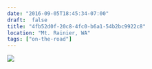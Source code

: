 ```yaml
---
date: "2016-09-05T18:45:34-07:00"
draft:  false
title: "4fb52d0f-20c8-4fc0-b6a1-54b2bc9922c8"
location: "Mt. Rainier, WA"
tags: ["on-the-road"]
---
```


![](https://d17enza3bfujl8.cloudfront.net/20160815_01_58.jpg)
